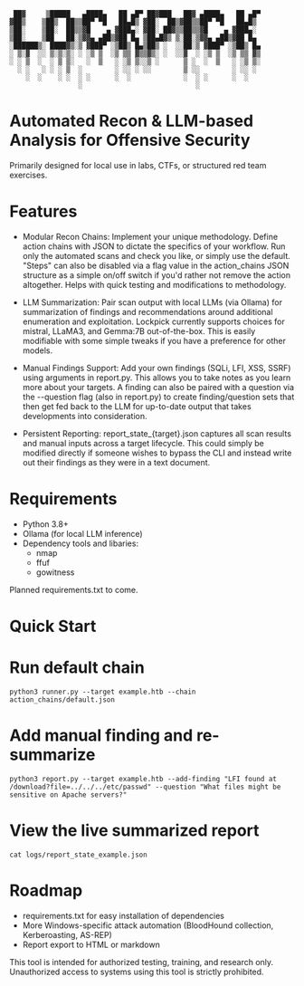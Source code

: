 ```
 ██▓     ▒█████   ▄████▄   ██ ▄█▀ ██▓███   ██▓ ▄████▄   ██ ▄█▀
▓██▒    ▒██▒  ██▒▒██▀ ▀█   ██▄█▒ ▓██░  ██▒▓██▒▒██▀ ▀█   ██▄█▒ 
▒██░    ▒██░  ██▒▒▓█    ▄ ▓███▄░ ▓██░ ██▓▒▒██▒▒▓█    ▄ ▓███▄░ 
▒██░    ▒██   ██░▒▓▓▄ ▄██▒▓██ █▄ ▒██▄█▓▒ ▒░██░▒▓▓▄ ▄██▒▓██ █▄ 
░██████▒░ ████▓▒░▒ ▓███▀ ░▒██▒ █▄▒██▒ ░  ░░██░▒ ▓███▀ ░▒██▒ █▄
░ ▒░▓  ░░ ▒░▒░▒░ ░ ░▒ ▒  ░▒ ▒▒ ▓▒▒▓▒░ ░  ░░▓  ░ ░▒ ▒  ░▒ ▒▒ ▓▒
░ ░ ▒  ░  ░ ▒ ▒░   ░  ▒   ░ ░▒ ▒░░▒ ░      ▒ ░  ░  ▒   ░ ░▒ ▒░
  ░ ░   ░ ░ ░ ▒  ░        ░ ░░ ░ ░░        ▒ ░░        ░ ░░ ░ 
    ░  ░    ░ ░  ░ ░      ░  ░             ░  ░ ░      ░  ░   
                 ░                            ░               
```



# Automated Recon & LLM-based Analysis for Offensive Security
Primarily designed for local use in labs, CTFs, or structured red team exercises.

# Features
- Modular Recon Chains: Implement your unique methodology. Define action chains with JSON to dictate the specifics of your workflow. Run only the automated scans and check you like, or simply use the default. "Steps" can also be disabled via a flag value in the action_chains JSON structure as a simple on/off switch if you'd rather not remove the action altogether. Helps with quick testing and modifications to methodology. 

- LLM Summarization: Pair scan output with local LLMs (via Ollama) for summarization of findings and recommendations around additional enumeration and exploitation. Lockpick currently supports choices for mistral, LLaMA3, and Gemma:7B out-of-the-box. This is easily modifiable with some simple tweaks if you have a preference for other models.

- Manual Findings Support: Add your own findings (SQLi, LFI, XSS, SSRF) using arguments in report.py. This allows you to take notes as you learn more about your targets. A finding can also be paired with a question via the --question flag (also in report.py) to create finding/question sets that then get fed back to the LLM for up-to-date output that takes developments into consideration.

- Persistent Reporting: report_state_{target}.json captures all scan results and manual inputs across a target lifecycle. This could simply be modified directly if someone wishes to bypass the CLI and instead write out their findings as they were in a text document.

# Requirements
- Python 3.8+
- Ollama (for local LLM inference)
- Dependency tools and libaries:
    - nmap
    - ffuf
    - gowitness

Planned requirements.txt to come.

# Quick Start
# Run default chain
```
python3 runner.py --target example.htb --chain action_chains/default.json
```

# Add manual finding and re-summarize
```
python3 report.py --target example.htb --add-finding "LFI found at /download?file=../../../etc/passwd" --question "What files might be sensitive on Apache servers?"
```

# View the live summarized report
```
cat logs/report_state_example.json
```

# Roadmap
- requirements.txt for easy installation of dependencies
- More Windows-specific attack automation (BloodHound collection, Kerberoasting, AS-REP)
- Report export to HTML or markdown

This tool is intended for authorized testing, training, and research only. Unauthorized access to systems using this tool is strictly prohibited.